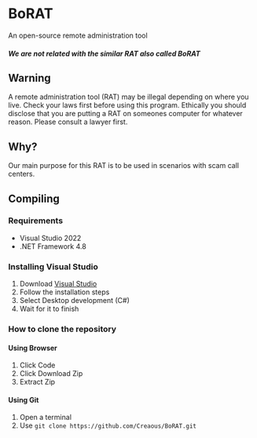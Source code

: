 # BoRAT
An open-source remote administration tool
##### We are not related with the similar RAT also called BoRAT

## Warning
A remote administration tool (RAT) may be illegal depending on where you live. Check your laws first before using this program. Ethically you should disclose that you are putting a RAT on someones computer for whatever reason. Please consult a lawyer first.

## Why?
Our main purpose for this RAT is to be used in scenarios with scam call centers.

## Compiling
### Requirements
- Visual Studio 2022
- .NET Framework 4.8

### Installing Visual Studio
1. Download [Visual Studio](https://visualstudio.microsoft.com/vs/community)
2. Follow the installation steps
3. Select Desktop development (C#)
4. Wait for it to finish

### How to clone the repository
#### Using Browser
1. Click Code
2. Click Download Zip
3. Extract Zip

#### Using Git
1. Open a terminal
2. Use `git clone https://github.com/Creaous/BoRAT.git`